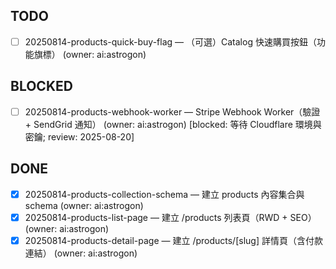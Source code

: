 ## TODO
- [ ] 20250814-products-quick-buy-flag — （可選）Catalog 快速購買按鈕（功能旗標） (owner: ai:astrogon)

## BLOCKED
- [ ] 20250814-products-webhook-worker — Stripe Webhook Worker（驗證 + SendGrid 通知） (owner: ai:astrogon) [blocked: 等待 Cloudflare 環境與密鑰; review: 2025-08-20]

## DONE
- [x] 20250814-products-collection-schema — 建立 products 內容集合與 schema (owner: ai:astrogon)
- [x] 20250814-products-list-page — 建立 /products 列表頁（RWD + SEO） (owner: ai:astrogon)
- [x] 20250814-products-detail-page — 建立 /products/[slug] 詳情頁（含付款連結） (owner: ai:astrogon)
